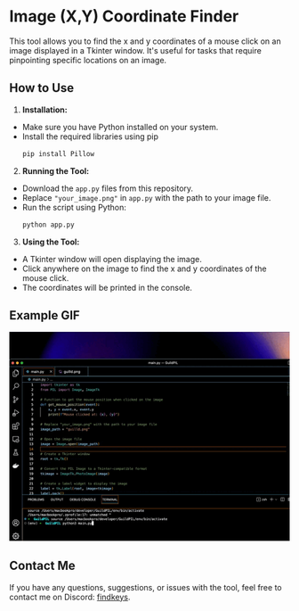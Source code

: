 # Image (X,Y) Coordinate Finder

This tool allows you to find the x and y coordinates of a mouse click on an image displayed in a Tkinter window. It's useful for tasks that require pinpointing specific locations on an image.

## How to Use

1. **Installation:**

- Make sure you have Python installed on your system.
- Install the required libraries using pip
     ```python
     pip install Pillow
     ```

2. **Running the Tool:**

- Download the `app.py` files from this repository.
- Replace `"your_image.png"` in `app.py` with the path to your image file.
- Run the script using Python:
     ```bash
     python app.py
     ```

3. **Using the Tool:**

- A Tkinter window will open displaying the image.
- Click anywhere on the image to find the x and y coordinates of the mouse click.
- The coordinates will be printed in the console.

## Example GIF

![Example Image](example.gif)

## Contact Me

If you have any questions, suggestions, or issues with the tool, feel free to contact me on Discord: [findkeys](https://discord.com/users/840848369484169266).
